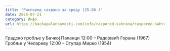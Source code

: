```yaml
---
title: "Распоред сахрана за среду (25.06.)"
date: 2025-07-21
category: Инфо
url: https://backapalankavesti.com/info/raspored-sahrana/raspored-sahrana-za-sredu-25-06/
---
```


Градско гробље у Бачкој Паланци
12:00 – Радојевић Горана (1967)
Гробље у Челареву
12:00 – Ступар Мирко (1954)
